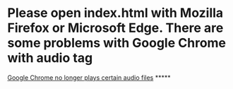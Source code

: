 # Please open index.html with Mozilla Firefox or Microsoft Edge. There are some problems with Google Chrome with audio tag
[Google Chrome no longer plays certain audio files](https://stackoverflow.com/questions/32441979/google-chrome-no-longer-plays-certain-audio-files) ***** 
